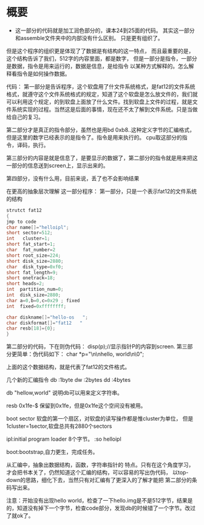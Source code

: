 # 概要
+ 这一部分的代码就是加工润色部分的，课本24到25面的代码。
其实这一部分和assemble文件夹中的内部没有什么区别。
只是更有组织了。

但是这个程序的组织更是体现了了数据是有结构的这一特点，
而且最重要的是，这个结构告诉了我们，512字的内容里面，都是数字，
但是一部分是指令，一部分是数据，指令是用来运行的，数据是信息，是给指令
以某种方式解释的。怎么解释看指令是如何操作数据。

代码：
第一部分是告诉程序，这个软盘用了什文件系统格式，是fat12的文件系统格式，就遵守这个文件系统格式的规定，知道了这个软盘是怎么放文件的，我们就可以利用这个规定，的到软盘上面放了什么文件。找到软盘上文件的过程，就是文件系统实现的过程。当然这是后面的事情，现在还不太了解到文件系统。只是当做给自己的复习。

第二部分才是真正的指令部分，虽然也是用bd 0xb8..这种定义字节的汇编格式，但是这里的数字已经表示的是指令了。指令是用来执行的。
cpu取这部分的指令，译码，执行。

第三部分的内容是就是信息了，是要显示的数据了，第二部分的指令就是用来把这一部分的信息送到screen上，显示出来的。

第四部分，没有什么用，目前来说，丢了也不会影响结果




在更高的抽象层次理解 这一部分程序：
第一部分，只是一个表示fat12的文件系统的结构

```c
strutct fat12
{
jmp to code 
char name[]="helloipl";
short sector=512;
int   cluster=1;
short fat_start=1;
char  fat_number=2
short root_size=224;
short disk_size=2880;
char  disk_type=0xf0;
short fat_length=9;
short onetrack=18;
short heads=2;
int  partition_num=0;
int  disk_size=2880;
char a=0,b=0,c=0x29 ; fixed
int  fixed=0xffffffff;

char diskname[]="hello-os   ";
char diskformat[]="fat12   "
char resb[18]={0};
}
```
第二部分的代码，下在则伪代码：
disp(p);//显示指针P的内容到screen.
第三部分更简单：伪代码如下：
char *p="\n\nhello, world\n\0";

上面的这个数据结构，就是代表了fat12的文件格式。

几个新的汇编指令
db :1byte
dw :2bytes
dd :4bytes

db "hellow,world" 说明db可以用来定义字符串。

resb 0x1fe-$  保留到0x1fe，但是0x1fe这个空间没有被用。


boot sector 软盘的第一个扇区，对软盘的读写操作都是惟cluster为单位，
但是1cluster=1sector,软盘总共有2880个sectors

ipl:initial program loader   8个字节。
	  :so helloipl

boot:bootstrap,自力更生，完成任务。


从汇编中，抽象出数据结构，函数，字符串指针的 特点。只有在这个角度学习，才会把书本关了，仍然知道这个汇编的结构，可以容易的写出伪代码，
以top-down的思路，细化下去，当然只有对汇编有了更深入的了解才能把
第二部分的条码写出来。


注意：开始没有出现hello world，检查了一下hello.img是不是512字节，结果是的，知道没有掉下一个字节，检查code部分，发现db的时候错了一个字节。改过了就ok了。



